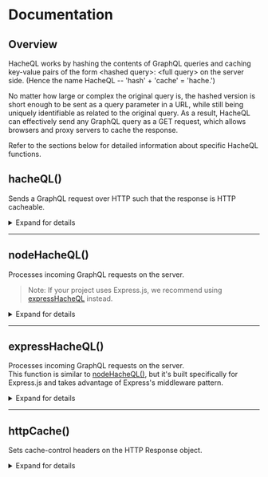 # Documentation

## Overview

HacheQL works by hashing the contents of GraphQL queries and caching key-value pairs of the form \<hashed query>: \<full query> on the server side. (Hence the name HacheQL -- 'hash' + 'cache' = 'hache.')

No matter how large or complex the original query is, the hashed version is short enough to be sent as a query parameter in a URL, while still being uniquely identifiable as related to the original query. As a result, HacheQL can effectively send any GraphQL query as a GET request, which allows browsers and proxy servers to cache the response.

Refer to the sections below for detailed information about specific HacheQL functions.

## hacheQL()

Sends a GraphQL request over HTTP such that the response is HTTP cacheable.

<details><summary>Expand for details</summary>

### Syntax

> Note: This function signature is designed to mimic [the Fetch API](https://developer.mozilla.org/en-US/docs/Web/API/fetch). 

```javascript
hacheQL(endpoint[, options])
```

### Parameters
- `endpoint` \<string>
  - The URL endpoint for the GraphQL request. Analogous to the Fetch API's 'resource' parameter.
  - If the URL contains the GraphQL query in a query string (see the next bullet for an example), then the `options` argument may not be necessary. However, you won't be getting much benefit from HacheQL in that case. HacheQL's real utility comes in caching GraphQL requests made using the POST method (which allows for more complex queries).

  - An example of a GraphQL query contained in the URL's query string: 
  ```javascript
  hacheQL('graphql?query=%7B%20hero%20%7B%20name%20%7D%20%7D').then(/* code */)
  ```

- `options` \<Object>
  - An object containing settings for the request; for example, the HTTP request method, request headers, and request body. 
  - Analogous to the fetch API's 'init' parameter. All valid properties for the fetch API's 'init' object are valid properties for this function's 'options' object.
  - See [this page from the GraphQL Foundation](https://graphql.org/learn/serving-over-http/#http-methods-headers-and-body) for more information on sending GraphQL requests over HTTP, especially with respect to setting headers.

### Return value
\<Object>  &middot; A Promise that resolves to a Response object from the server, or rejects with an Error object.

<hr>

### Sample usage 

Just like `fetch()` from the Fetch API, `hacheQL()` works with both `.then` chaining and `async/await`.

Using `.then` chaining:
```javascript
    hacheQL('/graphql', {
      method: 'POST',
      headers: { 'Content-Type': 'application/graphql' },
      body: '{ hero { name } }'
    })
    .then((response) => response.json())
    .then((data) => console.log(data))
    .catch((error) => { throw error });
```

Using `async/await`:
```javascript
    try { 
      const response = await hacheQL('/graphql', {
          method: 'POST',
          headers: { 'Content-Type': 'application/graphql' },
          body: '{ hero { name } }'
        });

      const data = await response.json();
      console.log(data);

    } catch (error) {
      throw error;
    }
```

The previous examples sent the GraphQL query as a string (as indicated by the `application/graphql` Content-Type header), but it's more standard to send a query as a JSON-encoded object (using the `application/json` Content-Type header).

HacheQL is perfectly happy to handle that kind of request too.

Using `.then` chaining:
```javascript
    hacheQL('/graphql', {
      method: 'POST',
      headers: { 'Content-Type': 'application/json' },
      body: JSON.stringify({
        query: `($episode: Episode) {
                  hero(episode: $episode) {
                    name
                    friends {
                      name
                    }
                  }
                }`,
        operationName: 'HeroNameAndFriends',
        variables: '{ "episode": "JEDI" }',
      }),
    })
    .then((response) => response.json())
    .then((data) => console.log(data))
    .catch((error) => { throw error });
```

Using `async/await`:
```javascript
    try { 
      const response = await hacheQL('/graphql', {
        method: 'POST',
        headers: { 'Content-Type': 'application/json' },
        body: JSON.stringify({
          query: `($episode: Episode) {
                    hero(episode: $episode) {
                      name
                      friends {
                        name
                      }
                    }
                  }`,
          operationName: 'HeroNameAndFriends',
          variables: '{ "episode": "JEDI" }',
        }),
      });

      const data = await response.json();
      console.log(data);

    } catch (error) {
      throw error;
    }
```


</details>

<hr>

## nodeHacheQL()

Processes incoming GraphQL requests on the server.  
> Note: If your project uses Express.js, we recommend using [expressHacheQL](#expresshacheql) instead.

<details><summary>Expand for details</summary>

### Behavior in detail

Like many functions in Node.js, nodeHacheQL() runs asynchronously. It parses the Request object's readable stream and either caches the the incoming GraphQL query (if it's a new query) or retrieves the correct GraphQL query from the cache. It returns a Promise which, upon resolving, passes the query to a provided callback function.

 <hr>

### Syntax
```javascript
nodeHacheQL(req, res, opts[, cache, callback(error, query)])
```

### Parameters
- `req` \<Object>
  - The HTTP Request object.
- `res` \<Object>
  - The HTTP Response object.
- `opts` \<Object> *(optional)*
  - Determines where GraphQL queries should be cached.
  - If not specified, nodeHacheQL caches GraphQL queries in the server's memory. 
  - To cache with Redis, provide a reference to your Redis client as a property with the key `redis.`  

    ```javascript
    nodeHacheQL(req, res, { redis: <redisClient> })
    ```
- `cache` \<Object> *(optional)*
  - If not specified, defaults to an empty object. *DO WE ACTUALLY NEED THIS AS A PARAMETER?*
- `callback` \<function> *(optional)*
  - If not specified, defaults to:
  ```javascript
  (err, data) => {
    if (err) {
      throw err;
    }
    return data;
  }
  ```

### Return value
\<Object> &middot; A Promise which, upon resolving, invokes the provided callback function.

- nodeHacheQL passes two arguments to the callback function.
  - The first argument is `null` unless an error has occurred. In the case of an error, the first argument is the error object.
  - The second argument is a GraphQL query.
    > Note: The data type of the query depends on how it was formatted when it was originally sent from the client. If it was formatted as a string, the retrieved query will be a string. If it was a JSON-encoded object, the retrieved query will be a JavaScript object (nodeHacheQL does the JSON parsing for you).

<hr>

### Sample usage 

*IS THIS RIGHT?*

```javascript
req.on('data', () => nodeHacheQL(req, res, { redis: <redisClient>}, _, (error, data) => { database.query(data) }));
```

</details>

<hr>

## expressHacheQL()

Processes incoming GraphQL requests on the server.   
This function is similar to [nodeHacheQL()](#nodehacheql), but it's built specifically for Express.js and takes advantage of Express's middleware pattern.

<details><summary>Expand for details</summary> 

### Behavior in detail
Invoking expressHacheQL returns a function to be used as part of the middleware chain. The function caches new GraphQL queries and retrieves cached queries when they are needed. After this piece of middleware runs, the GraphQL query can be accessed at `req.body`.

<hr>

### Syntax
```javascript
expressHacheQL([ { cachingClient } ])
```

### Parameters  
- `externalCache` \<Object> *(optional)*
  - An object wrapping your caching client.
  - If not provided expressHacheQL uses the server's memory for caching.
  
### Return value
\<function>
A function to be used as part of the middleware chain. After this piece of middleware runs, the GraphQL query can be accessed at `req.body`.

<hr>

### Sample usage 

Use an invocation of `expressHacheQL` as the first piece of middleware in routes that handle GraphQL requests.  

If you don't pass any arguments to `expressHacheQL` it uses the server's memory for caching.

```javascript
app.use('/graphql', expressHacheQL(), /* other middleware */);
```

If you want to cache using Redis, provide a reference to your Redis client as a property with the key `redis.`  

```javascript
app.use('/graphql', expressHacheQL({ redis: <redisClient> }), /* other middleware */);
```

</details>

<hr>

## httpCache()

Sets cache-control headers on the HTTP Response object.

<details><summary>Expand for details</summary>

### Behavior in detail

httpCache() sets HTTP caching headers only if the value of `res.locals.cacheable` is `true`. expressHacheQL() sets `res.locals.cacheable` to `true` after successfully retrieving a persisted query from the cache, so in general there shouldn't be a problem. If httpCache() appears to be malfunctioning, however, checking the value of `res.locals.cacheable` might be a good place to start debugging.

<hr>

### Syntax
> Note: Express automatically passes all three of these arguments to each piece of middleware. You do not need to pass them to httpCache() manually.

```javascript
httpCache([req, res, next])
```

### Parameters

- `req` \<Object>
  - The HTTP Request object.
- `res` \<Object>
  - The HTTP Response object.
- `next` \<Object>
  - The next middleware function.

### Return value
An invocation of the next middleware function (i.e., this function returns `next()`).

<hr>

### Sample usage

```javascript
app.use(
  '/graphql',
  expressHacheQL({ redis: <redisClient> }),
  httpCache,
  graphqlHTTP({
    schema,
    graphiql: true,
  })
);
```
</details>